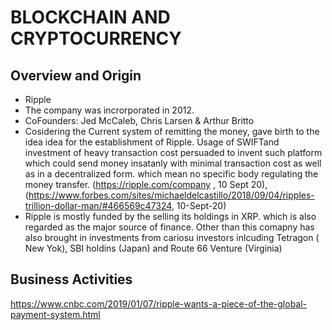 # BLOCKCHAIN AND CRYPTOCURRENCY

## Overview and Origin

* Ripple
* The company was incrorporated in 2012.
* CoFounders: Jed McCaleb, Chris Larsen & Arthur Britto
* Cosidering the Current system of remitting the money, gave birth to the idea idea for the establishment of Ripple. Usage of SWIFTand investment of heavy transaction cost persuaded to invent such platform which could send money insatanly with minimal transaction cost as well as in a decentralized form. which mean no specific body regulating the money transfer. (https://ripple.com/company , 10 Sept 20), (https://www.forbes.com/sites/michaeldelcastillo/2018/09/04/ripples-trillion-dollar-man/#466569c47324, 10-Sept-20)
* Ripple is mostly funded by the selling its holdings in XRP. which is also regarded as the major source of finance. Other than this comapny has also brought in investments from cariosu investors inlcuding Tetragon ( New Yok), SBI holdins (Japan) and Route 66 Venture (Virginia)

## Business Activities
https://www.cnbc.com/2019/01/07/ripple-wants-a-piece-of-the-global-payment-system.html
